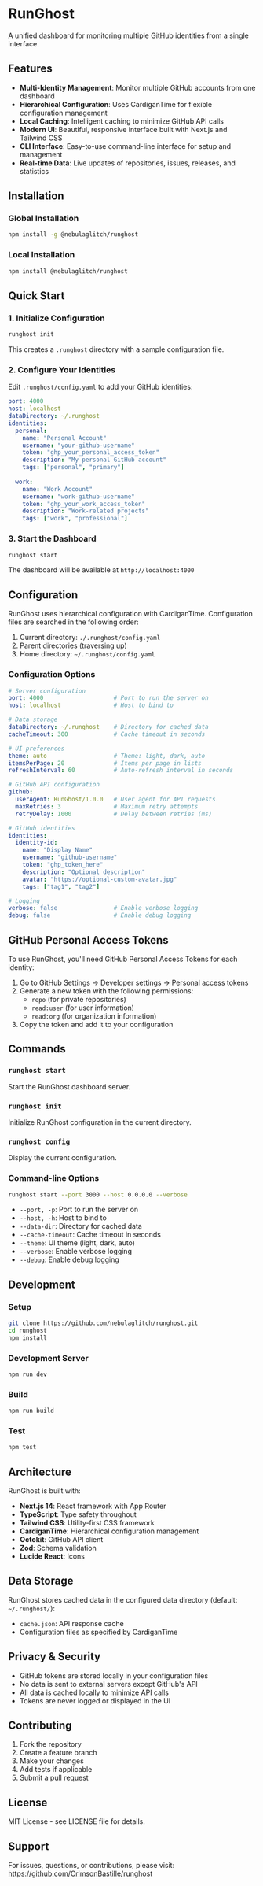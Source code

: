 # RunGhost

A unified dashboard for monitoring multiple GitHub identities from a single interface.

## Features

- **Multi-Identity Management**: Monitor multiple GitHub accounts from one dashboard
- **Hierarchical Configuration**: Uses CardiganTime for flexible configuration management
- **Local Caching**: Intelligent caching to minimize GitHub API calls
- **Modern UI**: Beautiful, responsive interface built with Next.js and Tailwind CSS
- **CLI Interface**: Easy-to-use command-line interface for setup and management
- **Real-time Data**: Live updates of repositories, issues, releases, and statistics

## Installation

### Global Installation

```bash
npm install -g @nebulaglitch/runghost
```

### Local Installation

```bash
npm install @nebulaglitch/runghost
```

## Quick Start

### 1. Initialize Configuration

```bash
runghost init
```

This creates a `.runghost` directory with a sample configuration file.

### 2. Configure Your Identities

Edit `.runghost/config.yaml` to add your GitHub identities:

```yaml
port: 4000
host: localhost
dataDirectory: ~/.runghost
identities:
  personal:
    name: "Personal Account"
    username: "your-github-username"
    token: "ghp_your_personal_access_token"
    description: "My personal GitHub account"
    tags: ["personal", "primary"]
  
  work:
    name: "Work Account"
    username: "work-github-username"
    token: "ghp_your_work_access_token"
    description: "Work-related projects"
    tags: ["work", "professional"]
```

### 3. Start the Dashboard

```bash
runghost start
```

The dashboard will be available at `http://localhost:4000`

## Configuration

RunGhost uses hierarchical configuration with CardiganTime. Configuration files are searched in the following order:

1. Current directory: `./.runghost/config.yaml`
2. Parent directories (traversing up)
3. Home directory: `~/.runghost/config.yaml`

### Configuration Options

```yaml
# Server configuration
port: 4000                    # Port to run the server on
host: localhost               # Host to bind to

# Data storage
dataDirectory: ~/.runghost    # Directory for cached data
cacheTimeout: 300             # Cache timeout in seconds

# UI preferences
theme: auto                   # Theme: light, dark, auto
itemsPerPage: 20              # Items per page in lists
refreshInterval: 60           # Auto-refresh interval in seconds

# GitHub API configuration
github:
  userAgent: RunGhost/1.0.0   # User agent for API requests
  maxRetries: 3               # Maximum retry attempts
  retryDelay: 1000            # Delay between retries (ms)

# GitHub identities
identities:
  identity-id:
    name: "Display Name"
    username: "github-username"
    token: "ghp_token_here"
    description: "Optional description"
    avatar: "https://optional-custom-avatar.jpg"
    tags: ["tag1", "tag2"]

# Logging
verbose: false                # Enable verbose logging
debug: false                  # Enable debug logging
```

## GitHub Personal Access Tokens

To use RunGhost, you'll need GitHub Personal Access Tokens for each identity:

1. Go to GitHub Settings → Developer settings → Personal access tokens
2. Generate a new token with the following permissions:
   - `repo` (for private repositories)
   - `read:user` (for user information)
   - `read:org` (for organization information)
3. Copy the token and add it to your configuration

## Commands

### `runghost start`
Start the RunGhost dashboard server.

### `runghost init`
Initialize RunGhost configuration in the current directory.

### `runghost config`
Display the current configuration.

### Command-line Options

```bash
runghost start --port 3000 --host 0.0.0.0 --verbose
```

- `--port, -p`: Port to run the server on
- `--host, -h`: Host to bind to
- `--data-dir`: Directory for cached data
- `--cache-timeout`: Cache timeout in seconds
- `--theme`: UI theme (light, dark, auto)
- `--verbose`: Enable verbose logging
- `--debug`: Enable debug logging

## Development

### Setup

```bash
git clone https://github.com/nebulaglitch/runghost.git
cd runghost
npm install
```

### Development Server

```bash
npm run dev
```

### Build

```bash
npm run build
```

### Test

```bash
npm test
```

## Architecture

RunGhost is built with:

- **Next.js 14**: React framework with App Router
- **TypeScript**: Type safety throughout
- **Tailwind CSS**: Utility-first CSS framework
- **CardiganTime**: Hierarchical configuration management
- **Octokit**: GitHub API client
- **Zod**: Schema validation
- **Lucide React**: Icons

## Data Storage

RunGhost stores cached data in the configured data directory (default: `~/.runghost/`):

- `cache.json`: API response cache
- Configuration files as specified by CardiganTime

## Privacy & Security

- GitHub tokens are stored locally in your configuration files
- No data is sent to external servers except GitHub's API
- All data is cached locally to minimize API calls
- Tokens are never logged or displayed in the UI

## Contributing

1. Fork the repository
2. Create a feature branch
3. Make your changes
4. Add tests if applicable
5. Submit a pull request

## License

MIT License - see LICENSE file for details.

## Support

For issues, questions, or contributions, please visit:
https://github.com/CrimsonBastille/runghost

